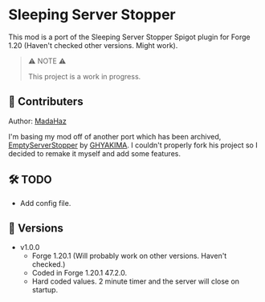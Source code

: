 # Sleeping Server Stopper
This mod is a port of the Sleeping Server Stopper Spigot plugin for Forge 1.20 (Haven't checked other versions. Might work).

> ⚠ NOTE ⚠
> 
> This project is a work in progress.

## 🤝 Contributers
Author: [MadaHaz](https://github.com/MadaHaz)

I'm basing my mod off of another port which has been archived, [EmptyServerStopper](https://github.com/GHYAKIMA/emptyserverstopper-mod) by [GHYAKIMA](https://github.com/GHYAKIMA). I couldn't properly fork his project so I decided to remake it myself and add some features.

## 🛠 TODO
- Add config file.

## 📄 Versions
- v1.0.0
  - Forge 1.20.1 (Will probably work on other versions. Haven't checked.)
  - Coded in Forge 1.20.1 47.2.0.
  - Hard coded values. 2 minute timer and the server will close on startup.
